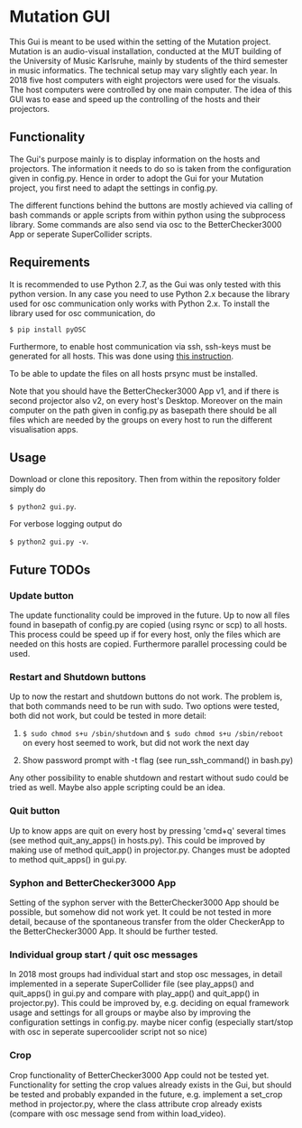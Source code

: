 # Mutation GUI

This Gui is meant to be used within the setting of the Mutation project. 
Mutation is an audio-visual installation, conducted at the MUT building of 
the University of Music Karlsruhe, mainly by students of the third semester
in music informatics.
The technical setup may vary slightly each year. In 2018 five host computers
with eight projectors were used for the visuals. The host computers were
controlled by one main computer. The idea of this GUI was to ease and speed up
the controlling of the hosts and their projectors.

## Functionality
 The Gui's purpose mainly is to display information on the hosts and projectors.
 The information it needs to do so is taken from the configuration given in
 config.py. Hence in order to adopt the Gui for your Mutation project, you
 first need to adapt the settings in config.py.
 
 The different functions behind the buttons are mostly achieved via
 calling of bash commands or apple scripts from within python 
 using the subprocess library.
 Some commands are also send via osc to the BetterChecker3000 App or seperate
 SuperCollider scripts.
 

## Requirements

It is recommended to use Python 2.7, as the Gui was only tested with this 
python version. In any case you need to use Python 2.x because the library
used for osc communication only works with Python 2.x.
To install the library used for osc communication, do

`$ pip install pyOSC`

Furthermore, to enable host communication via ssh, ssh-keys must be generated
for all hosts. This was done using 
[this instruction](https://www.digitalocean.com/community/tutorials/how-to-set-up-ssh-keys--2).

To be able to update the files on all hosts prsync must be installed.

Note that you should have the BetterChecker3000 App v1, and if there 
is second projector also v2, on every host's Desktop. 
Moreover on the main computer on the path given in config.py as basepath
there should be all files which are needed by the groups on every host
to run the different visualisation apps.


## Usage

Download or clone this repository. Then from within the repository folder simply do

`$ python2 gui.py`.

For verbose logging output do

`$ python2 gui.py -v`.


## Future TODOs

### Update button
The update functionality could be improved in the future.
Up to now all files found in basepath of config.py are copied (using rsync or scp)
to all hosts. This process could be speed up if for every host, only the files
which are needed on this hosts are copied.
Furthermore parallel processing could be used.

### Restart and Shutdown buttons
Up to now the restart and shutdown buttons do not work.
The problem is, that both commands need to be run with sudo.
Two options were tested, both did not work, but could be tested in more detail:

1) `$ sudo chmod s+u /sbin/shutdown` and `$ sudo chmod s+u /sbin/reboot`
on every host seemed to work, but did not work the next day

2) Show password prompt with -t flag (see run_ssh_command() in bash.py)

Any other possibility to enable shutdown and restart without sudo could be tried as well. 
Maybe also apple scripting could be an idea.

### Quit button
Up to know apps are quit on every host by pressing 'cmd+q' several times 
(see method quit_any_apps() in hosts.py). 
This could be improved by making use of method quit_app() in projector.py.
Changes must be adopted to method quit_apps() in gui.py.

### Syphon and BetterChecker3000 App
Setting of the syphon server with the BetterChecker3000 App should be possible,
but somehow did not work yet. It could be not tested in more detail, 
because of the spontaneous transfer from the older CheckerApp to the
BetterChecker3000 App. It should be further tested.
 
### Individual group start / quit osc messages
In 2018 most groups had individual start and stop osc messages, in detail
implemented in a seperate SuperCollider file (see play_apps() and quit_apps()
in gui.py and compare with play_app() and quit_app() in projector.py). 
This could be improved by, e.g. deciding on equal framework usage and settings
for all groups or maybe also by improving the configuration settings in config.py.
maybe nicer config (especially start/stop with osc in seperate supercoolider script not so nice)

### Crop
Crop functionality of BetterChecker3000 App could not be tested yet.
Functionality for setting the crop values already exists in the Gui, but should
be tested and probably expanded in the future, e.g. implement a set_crop method
in projector.py, where the class attribute crop already exists (compare with osc 
message send from within load_video).
